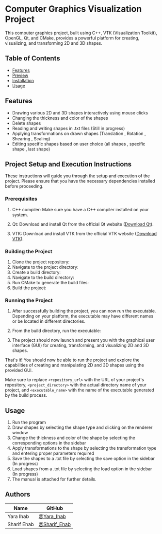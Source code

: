 # Computer Graphics Visualization Project
This computer graphics project, built using C++, VTK (Visualization Toolkit), OpenGL, Qt, and CMake, provides a powerful platform for creating, visualizing, and transforming 2D and 3D shapes. 
## Table of Contents

- [Features](#Features)
- [Preview](#Preview)
- [Installation](#Installation)
- [Usage](#Usage)


## Features
- Drawing various 2D and 3D shapes interactively using mouse clicks
- Changing the thickness and color of the shapes
- Delete shapes
- Reading and writing shapes in .txt files (Still in progress)
- Applying transformations on drawn shapes (Translation , Rotation , Shearing , Scaling)
- Editing specific shapes based on user choice (all shapes , specific shape , last shape)



## Project Setup and Execution Instructions

These instructions will guide you through the setup and execution of the project. Please ensure that you have the necessary dependencies installed before proceeding.

### Prerequisites

1. C++ compiler: Make sure you have a C++ compiler installed on your system.

2. Qt: Download and install Qt from the official Qt website ([Download Qt](https://www.qt.io/download)).

3. VTK: Download and install VTK from the official VTK website ([Download VTK](https://vtk.org/download/)).

### Building the Project

1. Clone the project repository:
2. Navigate to the project directory: 
3. Create a build directory:
4. Navigate to the build directory:
5. Run CMake to generate the build files:
6. Build the project:


### Running the Project

1. After successfully building the project, you can now run the executable. Depending on your platform, the executable may have different names or be located in different directories.

2. From the build directory, run the executable:


3. The project should now launch and present you with the graphical user interface (GUI) for creating, transforming, and visualizing 2D and 3D shapes.


That's it! You should now be able to run the project and explore the capabilities of creating and manipulating 2D and 3D shapes using the provided GUI.

Make sure to replace `<repository_url>` with the URL of your project's repository, `<project_directory>` with the actual directory name of your project, and `<executable_name>` with the name of the executable generated by the build process.
## Usage

1. Run the program
2. Draw shapes by selecting the shape type and clicking on the renderer window
3. Change the thickness and color of the shape by selecting the corresponding options in the sidebar
4. Apply transformations to the shape by selecting the transformation type and entering proper parameters required
6. Save the shapes to a .txt file by selecting the save option in the sidebar (In progress)
7. Load shapes from a .txt file by selecting the load option in the sidebar   (In progress)
8. The manual is attached for further details.


## Authors

| Name | GitHub |
| ---- | ------ |
| Yara Ihab | [@Yara_Ihab](https://github.com/YaraIhab2) | 
| Sharif Ehab | [@Sharif_Ehab](https://github.com/SharifEhab) | 






